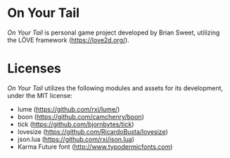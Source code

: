 # On Your Tail
*On Your Tail* is personal game project developed by Brian Sweet, utilizing the LÖVE framework (https://love2d.org/).

# Licenses
*On Your Tail* utilizes the following modules and assets for its development, under the MIT license:
- lume (https://github.com/rxi/lume/)
- boon (https://github.com/camchenry/boon)
- tick (https://github.com/bjornbytes/tick)
- lovesize (https://github.com/RicardoBusta/lovesize)
- json.lua (https://github.com/rxi/json.lua)
- Karma Future font (http://www.typodermicfonts.com)